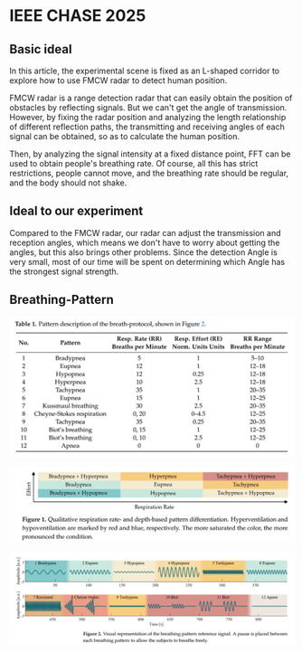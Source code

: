 # IEEE CHASE 2025

## Basic ideal
In this article, the experimental scene is fixed as an L-shaped corridor to explore how to use FMCW radar to detect human position. 

FMCW radar is a range detection radar that can easily obtain the position of obstacles by reflecting signals. But we can't get the angle of transmission. However, by fixing the radar position and analyzing the length relationship of different reflection paths, the transmitting and receiving angles of each signal can be obtained, so as to calculate the human position.

Then, by analyzing the signal intensity at a fixed distance point, FFT can be used to obtain people's breathing rate. Of course, all this has strict restrictions, people cannot move, and the breathing rate should be regular, and the body should not shake.

## Ideal to our experiment
Compared to the FMCW radar, our radar can adjust the transmission and reception angles, which means we don't have to worry about getting the angles, but this also brings other problems. Since the detection Angle is very small, most of our time will be spent on determining which Angle has the strongest signal strength.

## Breathing-Pattern
![breathing-pattern table](https://github.com/XueShannon/AISECLAB_mmWave/blob/main/-Project_03%20Breathing%20Patterns%20Detection-Sensing/SOTAs/images/breathing-pattern%20table.png)

![ratedepth-based pattern differentiation](https://github.com/XueShannon/AISECLAB_mmWave/blob/main/-Project_03%20Breathing%20Patterns%20Detection-Sensing/SOTAs/images/ratedepth-based%20pattern%20differentiation.png)

![visual breathing-pattern](https://github.com/XueShannon/AISECLAB_mmWave/blob/main/-Project_03%20Breathing%20Patterns%20Detection-Sensing/SOTAs/images/visual%20breathing-pattern.png)
